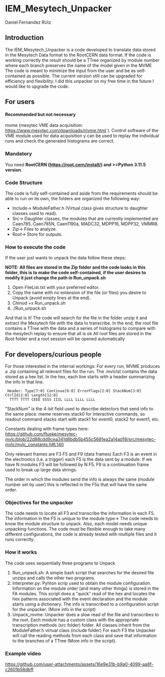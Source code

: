 # IEM_Mesytech_Unpacker
Daniel Fernandez RUiz

## Introduction 

The IEM_Mesytech_Unpacker is a code developed to translate data stored in the Mesytech Data format to the RootCERN data format.
If the code is working correctly the result should be a TTree organized by module number where each branch preserves the name of the model given in the MVME
The code is meant to minimize the input from the user and be as self-contained as possible.
The current version still can be upgraded for efficiency and flexibility. I did this unpacker on my free time in the future I would like
to upgrade the code.

## For users

#### Recommended but not necessary 
mvme (mesytec VME data acquisition: https://www.mesytec.com/downloads/mvme.html ). Control software of the VME module used for data acquisition y can be used to replay the individual runs and check the generated histograms are correct.

### Mandatory 
You need **RootCERN (https://root.cern/install/) and >=Python 3.11.5 version**. 

### Code Structure
The code is fully self-contained and aside from the requirements should be able to run on its own, the folders are organized the following way:
* Include-> ModuleFather.h (Virtual class gives structure to daughter classes used to read).
* Src-> Daughter classes, the modules that are currently implemented are Caen785, Caen785N, Caen1190a, MADC32, MDPP16, MDPP32, VMMR8.
* Zip-> Files to analyze.
* Root-> Store for outputs.

### How to execute the code
If the user just wants to unpack the data follow these steps:

**NOTE: All files are stored in the Zip folder and the code looks in this folder, this is to make the code self-contained, if the user desires to modify it just change the path in Run_unpack.sh**
1. Open FileList.txt with your preferred editor.
2. Copy the name with no extension of the file (or files) you desire to Unpack (avoid empty lines at the end).
3. Chmod +x Run_unpack.sh
4. ./Run_unpack.sh

And that is it! The code will search for the file in the folder unzip it and extract the Mesytech file with the data to transcribe. In the end, the root file contains a TTree with the data and a series of histograms to compare with the mesytech replay to ensure that all is ok
All root files are stored in the Root folder and a root session will be opened automatically

## For developers/curious people
For those interested in the internal workings:
For every run, MVME produces a .zip containing all relevant files for the run. The .mvlclst contains the data stored as a hex list.
In the hex, each line starts with a header summarizing the info in that line.

     Header: Type[7:0] Continue[0:0] ErrorFlags[2:0] StackNum[3:0] CtrlId[2:0] Length[12:0]
      TTTT TTTT CEEE SSSS IIIL LLLL LLLL LLLL

"StackNum" is the 4-bit field used to describe detectors that send info to the same place. meme reserves stack0 for interactive commands, so readout command stacks
start with stack1 for event0, stack2 for event1, etc.

Constants dealing with frame types here: https://github.com/flueke/mesytec-mvlc/blob/22d88cdd9cea341d6bdb5b455c5681ea2a14ad19/src/mesytec-mvlc/mvlc_constants.h#L140

Only relevant frames are F3 F5 and F9 (data frames)
Each F3 is an event in the electronics (i.e. a trigger) each F5 is the data sent by a module. If we have N modules F3 will be followed by N F5. F9 is a continuation frame used to break up large data strings.

The order in which the modules send the info is always the same (module number set by user) this is reflected in the F5s that will have the same order.

### Objectives for the unpacker

The code needs to locate all F3 and transcribe the information in each F5. The information in the F5 is unique to the module type-> The code needs to know the module structure to unpack. 
Also, each model needs unique unpacking functions. The code must be flexible enough to take many different configurations, the code is already tested with multiple files and it runs correctly. 

### How it works
The code uses sequentially three programs to Unpack
1. Run_unpack.sh: A simple bash script that searches for the desired file unzips and calls the other two programs.
2. Interpreter.py: Pyhton scrip used to obtain the module configuration. Information on the module order (and many other things) is stored in the FA modules. This script does a "quick" read of the hex and locates the hex patterns associated with the event declaration and the module starts using a dictionary. The info is transcribed to a configuration script for the unpacker. 
(More info in the script)
3. Unpack_mvme: Unpacker does a slow read of the file and transcribes to the root. Each module has a custom class with the appropriate transcription methods (src folder) folder.
All classes inherit from the ModuleFather.h virtual class (include folder)
For each F3 the Unpacker will call the reading methods from each class and save that information to the branches of a TTree (More info in the script).

### Example video
https://github.com/user-attachments/assets/16e9e31b-b9a0-4099-aa6f-c2601b58dbff


